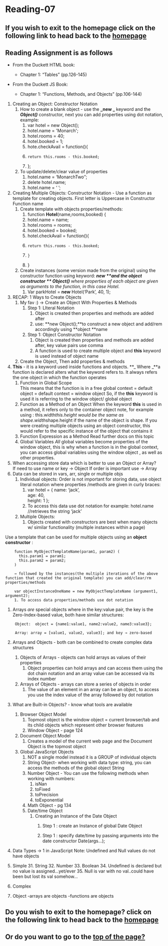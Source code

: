 # Reading-07

## If you wish to exit to the homepage click on the following link to head back to the [homepage](../README.md)

## Reading Assignment is as follows

- From the Duckett HTML book:

  - Chapter 1: “Tables” (pp.126-145)

- From the Duckett JS Book:

  - Chapter 1: “Functions, Methods, and Objects” (pp.106-144)

1. Creating an Object: Constructor Notation
    1. How to create a blank object - use the **_new _** keyword and the **_Object()_** constructor, next you can add properties using dot notation, example:
        1. var hotel = new Object();
        1. hotel.name = 'Monarch';
        1. hotel.rooms = 40;
        1. hotel.booked = 1;
        1. hote.checkAvail = function(){
        1.     return this.rooms - this.booked;
        1. };
    1. To update/delete/clear value of properties
        1. hotel.name = ‘MonarchTwo’’;
        1. delete hotel.name;
        1. hotel.name = ‘ ’;
1. Creating Multiple Objects: Constructor Notation - Use a function as template for creating objects. First letter is Uppercase in Constructor Function name
    1. Create template with objects properties/methods:
        1. function **Hotel**(name,rooms,booked) {
        1. hotel.name = name;
        1. hotel.rooms = rooms;
        1. hotel.booked = booked;
        1. hotel.checkAvail = function(){
        1.     return this.rooms - this.booked;
        1.     }
        1. }
    1. Create instances (some version made from the original) using the constructor function using keyword: **_new _**and the object constructor **_ Object()_** _where properties of each object are given as arguments to the function, in this case Hotel._  
        1. Var parkHotel = **new** Hotel(‘Park’, 40, 1);
1. RECAP: 1 Ways to Create Objects
    1. My fav :) → Create an Object With Properties & Methods
        1. Step 1: LIteral Notation
            1. Object is created then properties and methods are added after
            1. use: **new Object();**to construct a new object and add/rem accordingly  using **object **name
        1. Step 1: Object Constructor Notation
            1. Object is created then properties and methods are added after, key value pairs use comma 
            1. A function is used to create multiple object and **this** keyword is used instead of object name
    1. Create the Object, Then add properties & methods
1. **This** - it is a keyword used inside functions and objects. **_ Where _**a function is declared alters what the keyword refers to. It always refers the one object in which the function operates
    1. Function in Global Scope  
This means that the function is in a free global context = default object = default context = window object 
So, if the **this** keyword is used it is referring to the window object/ global object
    1. Function as a Method of an Object 
When the keyword **this** is used in a method, it refers only to the container object note, for example using : this.width*this.height would be the same as shape.width*shape.height if the name of the object is shape. 
If you were creating multiple objects using an object constructor, this would refer to the specific instance of the object that contains it
    1. Function Expression as a Method 
Read further docs on this topic
    1. Global Variables 
_All_ global variables become properties of the window object, this is why when a function is in the global context, you can access global variables using the window object , as well as other properties.
1. When accessing store data which is better to use an Object or Array?  
If need to use name or key → Object 
If order is important use → Array
1. Data can be stored in vars, arr, single or multiple objs
    1. Individual objects: 
Order is not important for storing data, use object literal notation where properties /methods are given in curly braces:
        1. var hotel = {
          name: ‘jack’,  
          age: 40,  
          height: 1
          };
        1. To access this data use dot notation for example: 
hotel.name //retrieves the string ‘jack’
    1. Multiple Objects:
        1. Objects created with constructors are best when many objects w/ similar functionality (multiple instances within a page) 

Use a template that can be used for multiple objects using an **object constructor** : 
 
        function MyObjectTemplateName(param1, param2) ( 
	      this.param1 = param1;
	      this.param2 = param2;
        )

        → followed by the instances(the multiple iterations of the above function that created the original template) you can add/clear/rm properties/methods 
 
        var objectInstanceOneName = new MyObjectTemplateName (argument1, argument2);
        1. To access data properties/methods use dot notation

1. Arrays _are_ special objects where in the key:value pair, the key is the Zero-Index-based value, both have similar structures: 

        Object:  object = {name1:value1, name2:value2, name3:value3}; 

        Array: array = [value1, value2, value3]; and key → zero-based  

1. Arrays and Objects - both can be combined to create complex data structures
    1. Objects of Arrays - objects can hold arrays as values of their properties
        1. Object properties can hold arrays and can access them using the dot chain notation and an array value can be accessed via its index number
    1. Arrays of Objects - arrays can store a series of objects in order
        1. The value of an element in an array can be an object, to access you use the index value of the array followed by dot notation
1. What are Built-in Objects? - know what tools are available
      1. Browser Object Model
            1. Topmost object is the window object = current browser/tab and its child objects which represent other browser features
            1. Window Object - page 124 
      1. Document Object Model
            1. Creates a model of the current web page and the Document Object is the topmost object
      1. Global JavaScript Objects
            1. NOT a single model instead it is a GROUP of individual objects
            1. String Object- when working with data type: string, you can access the methods of the global object String
            1. Number Object - You can use the following methods when working with numbers:
                  1. isNan
                  1. toFixed
                  1. toPrecision
                  1. toExponential
            1. Math Object - pg 134
            1. Date/time Object
                1. Creating an Instance of the Date Object
                    1. Step 1 : create an Instance of global Date Object

                    1. Step 1 : specify date/time by passing arguments into the date constructor Date(args...);
1. Data Types → 1 in JavaScript
Note: Undefined and Null values do not have objects
  1. Simple
        31. String
        32. Number
        33. Boolean
        34. Undefined is declared but no value is assigned...yet/ever
        35. Null is var with no val..could have been but lost its val somehow...
  1. Complex
  1. Object
        -arrays are objects 
        -functions are objects

## Do you wish to exit to the homepage? click on the following link to head back to the [homepage](../README.md)

## Or do you want to go to the [top of the page?](#Reading-07)
